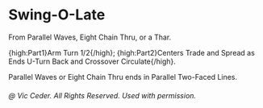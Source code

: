 
# Swing-O-Late

From Parallel Waves, Eight Chain Thru, or a Thar.

{high:Part1}Arm Turn 1/2{/high};
{high:Part2}Centers Trade and Spread as
Ends U-Turn Back and Crossover Circulate{/high}.

Parallel Waves or Eight Chain Thru ends in Parallel Two-Faced Lines.

###### @ Vic Ceder. All Rights Reserved.  Used with permission.
